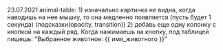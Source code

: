 23.07.2021
  animal-table: 
    1) изначально картинка не видна, когда наводишь на нее мышку, то она медленно появляется 
       (пусть будет 1 секунда) (подсказки(opacity, transition))
    2) добавь еще одну колонку с кнопкой на каждый ряд. Когда нажимаешь на кнопку, под таблицей пишешь:
       "Выбранное животное: {{ имя_животного }}"
